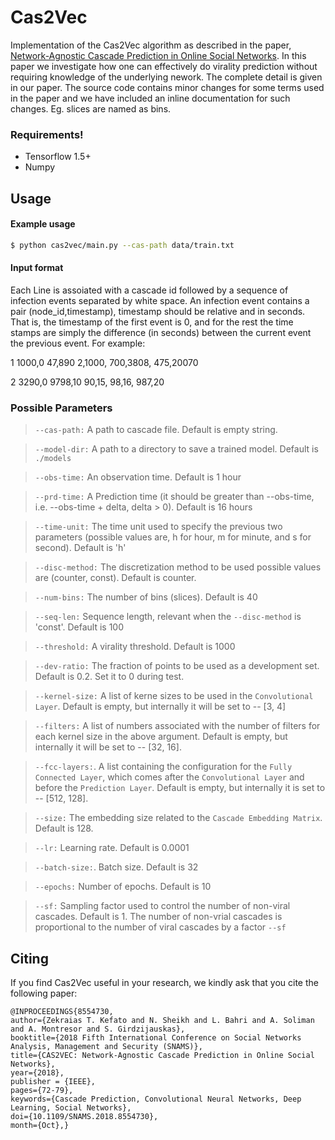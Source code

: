 # Cas2Vec
Implementation of the Cas2Vec algorithm as described in the paper, [Network-Agnostic Cascade Prediction in Online Social Networks](https://ieeexplore.ieee.org/document/8554730). 
In this paper we investigate how one can effectively do virality prediction without requiring knowledge of the underlying nework. 
The complete detail is given in our paper. 
The source code contains minor changes for some terms used in the paper and we have included an inline documentation for such changes. 
Eg. slices are named as bins.
### Requirements!
  - Tensorflow 1.5+
  - Numpy
## Usage
#### Example usage
```sh
$ python cas2vec/main.py --cas-path data/train.txt
```

#### Input format
Each Line is assoiated with a cascade id followed by a sequence of infection events separated by white space. 
An infection event contains a pair (node_id,timestamp), timestamp should be relative and in seconds. 
That is, the timestamp of the first event is 0, and for the rest the time stamps are simply the difference 
(in seconds) between the current event the previous event.
For example:

1 1000,0 47,890 2,1000, 700,3808, 475,20070

2 3290,0 9798,10 90,15, 98,16, 987,20

### Possible Parameters


>`--cas-path:`
A path to cascade file. Default is empty string.

>`--model-dir:`
A path to a directory to save a trained model. Default is ```./models```

>`--obs-time:`
An observation time. Default is 1 hour

>`--prd-time:`
A Prediction time (it should be greater than --obs-time, i.e. --obs-time + delta, delta > 0). 
Default is 16 hours

>`--time-unit:`
The time unit used to specify the previous two parameters (possible values are, h for hour, m for minute, and s for second). Default is 'h'

>`--disc-method:`
 The discretization method to be used possible values are (counter, const). Default is counter.

>`--num-bins:`
The number of bins (slices). Default is 40

>`--seq-len:`
Sequence length, relevant when the `--disc-method` is 'const'. Default is 100

>`--threshold:`
A virality threshold. Default is 1000

>`--dev-ratio:`
The fraction of points to be used as a development set. Default is 0.2. Set it to 0 during test.

>`--kernel-size:`
A list of kerne sizes to be used in the `Convolutional Layer`. Default is empty, but internally it will be set to -- [3, 4]

>`--filters:`
A list of numbers associated with the number of filters for each kernel size in the above argument. Default is empty, but internally it will be set to -- [32, 16].

>`--fcc-layers:`. 
A list containing the configuration for the `Fully Connected Layer`, which comes after the `Convolutional Layer` and before the `Prediction Layer`. Default is empty, but internally it is set to -- [512, 128].

>`--size:`
The embedding size related to the `Cascade Embedding Matrix`. Default is 128.

>`--lr:`
Learning rate. Default is 0.0001

>`--batch-size:`.
Batch size. Default is 32

>`--epochs:`
Number of epochs. Default is 10

>`--sf:`
Sampling factor used to control the number of non-viral cascades.  Default is 1. The number of non-vrial cascades is proportional to the number of viral cascades by a factor `--sf`


Citing
------

If you find Cas2Vec useful in your research, we kindly ask that you cite the following paper:
```
@INPROCEEDINGS{8554730,
author={Zekraias T. Kefato and N. Sheikh and L. Bahri and A. Soliman and A. Montresor and S. Girdzijauskas},
booktitle={2018 Fifth International Conference on Social Networks Analysis, Management and Security (SNAMS)},
title={CAS2VEC: Network-Agnostic Cascade Prediction in Online Social Networks},
year={2018},
publisher = {IEEE},
pages={72-79},
keywords={Cascade Prediction, Convolutional Neural Networks, Deep Learning, Social Networks},
doi={10.1109/SNAMS.2018.8554730},
month={Oct},}
```